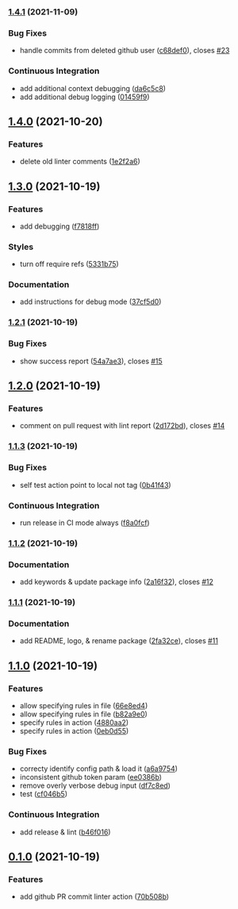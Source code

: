 ### [1.4.1](https://github.com/matmar10/prcolinter/compare/1.4.0...1.4.1) (2021-11-09)


### Bug Fixes

* handle commits from deleted github user ([c68def0](https://github.com/matmar10/prcolinter/commit/c68def07b0943de1356cff193dee205556685185)), closes [#23](https://github.com/matmar10/prcolinter/issues/23)


### Continuous Integration

* add additional context debugging ([da6c5c8](https://github.com/matmar10/prcolinter/commit/da6c5c82b73256e74414a96bcd32aed86baa22bb))
* add additional debug logging ([01459f9](https://github.com/matmar10/prcolinter/commit/01459f9b9e58607c183647aa3cd495bf0f8731a7))

## [1.4.0](https://github.com/matmar10/prcolinter/compare/1.3.0...1.4.0) (2021-10-20)


### Features

* delete old linter comments ([1e2f2a6](https://github.com/matmar10/prcolinter/commit/1e2f2a6cd9d5c50817d83708f28bf731b1372174))

## [1.3.0](https://github.com/matmar10/prcolinter/compare/1.2.1...1.3.0) (2021-10-19)


### Features

* add debugging ([f7818ff](https://github.com/matmar10/prcolinter/commit/f7818ff9a72cc0e18d3d4bc553c00f9f124d37fd))


### Styles

* turn off require refs ([5331b75](https://github.com/matmar10/prcolinter/commit/5331b75f0bb2893fab465a0a63544e67f027f426))


### Documentation

* add instructions for debug mode ([37cf5d0](https://github.com/matmar10/prcolinter/commit/37cf5d0dac72adaaeec476dbb01dd3c55babb8ba))

### [1.2.1](https://github.com/matmar10/prcolinter/compare/1.2.0...1.2.1) (2021-10-19)


### Bug Fixes

* show success report ([54a7ae3](https://github.com/matmar10/prcolinter/commit/54a7ae3a33b13680e60cdbd5d639c73963adf2e0)), closes [#15](https://github.com/matmar10/prcolinter/issues/15)

## [1.2.0](https://github.com/matmar10/prcolinter/compare/1.1.3...1.2.0) (2021-10-19)


### Features

* comment on pull request with lint report ([2d172bd](https://github.com/matmar10/prcolinter/commit/2d172bdb4f04b5bcc6a0f44bead7852474dea890)), closes [#14](https://github.com/matmar10/prcolinter/issues/14)

### [1.1.3](https://github.com/matmar10/prcolinter/compare/1.1.2...1.1.3) (2021-10-19)


### Bug Fixes

* self test action point to local not tag ([0b41f43](https://github.com/matmar10/prcolinter/commit/0b41f4353cefb01c8b2561b03fb31e7ac57d0896))


### Continuous Integration

* run release in CI mode always ([f8a0fcf](https://github.com/matmar10/prcolinter/commit/f8a0fcf55a594afb9945f203dc58ce853461bae6))

### [1.1.2](https://github.com/matmar10/prcolinter/compare/1.1.1...1.1.2) (2021-10-19)


### Documentation

* add keywords & update package info ([2a16f32](https://github.com/matmar10/prcolinter/commit/2a16f32dc688d1b43b1ff3e2aab6d57d74a35052)), closes [#12](https://github.com/matmar10/prcolinter/issues/12)

### [1.1.1](https://github.com/matmar10/pr-conventional-commit/compare/1.1.0...1.1.1) (2021-10-19)


### Documentation

* add README, logo, & rename package ([2fa32ce](https://github.com/matmar10/pr-conventional-commit/commit/2fa32cee362d1c44b825ee5b60b01bdda05c6349)), closes [#11](https://github.com/matmar10/pr-conventional-commit/issues/11)

## [1.1.0](https://github.com/matmar10/pr-conventional-commit/compare/0.4.0...1.1.0) (2021-10-19)


### Features

* allow specifying rules in file ([66e8ed4](https://github.com/matmar10/pr-conventional-commit/commit/66e8ed46ccb5e5aafd41ed8d02fc500df950bd98))
* allow specifying rules in file ([b82a9e0](https://github.com/matmar10/pr-conventional-commit/commit/b82a9e0cde6ba4b958f1f36aa7f0c74f18b1e3c0))
* specify rules in action ([4880aa2](https://github.com/matmar10/pr-conventional-commit/commit/4880aa25ae120dc87fe47e8ca8681ba7e077fbbf))
* specify rules in action ([0eb0d55](https://github.com/matmar10/pr-conventional-commit/commit/0eb0d55e1f0954038cf344511764218b4bd4ee0b))


### Bug Fixes

* correcty identify config path & load it ([a6a9754](https://github.com/matmar10/pr-conventional-commit/commit/a6a9754238145b2d6e37811891ccfb76437fec92))
* inconsistent github token param ([ee0386b](https://github.com/matmar10/pr-conventional-commit/commit/ee0386b3b0f0a06eeaaabc71e9b0d1b8a88c8657))
* remove overly verbose debug input ([df7c8ed](https://github.com/matmar10/pr-conventional-commit/commit/df7c8ed6d506ae3425ad972672fc02d2ddebdb7a))
* test ([cf046b5](https://github.com/matmar10/pr-conventional-commit/commit/cf046b55b4e85adde8ef97b8dba09a981296b68b))


### Continuous Integration

* add release & lint ([b46f016](https://github.com/matmar10/pr-conventional-commit/commit/b46f016294e20ae39175dc4dff4b211a14f97f39))

## [0.1.0](https://github.com/matmar10/pr-conventional-commit/compare/0.4.0...1.1.0) (2021-10-19)


### Features

* add github PR commit linter action ([70b508b](https://github.com/matmar10/pr-conventional-commit/commit/70b508bbfbe180a26793313cede10a0803a1e6c6))

